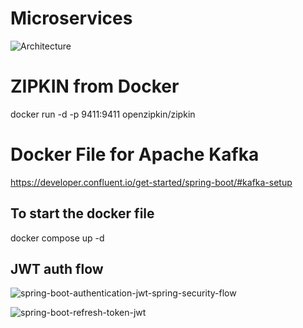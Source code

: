 # Microservices
![Architecture](https://github.com/mayurlakhani/SCMmicroservices/assets/14820767/4b071bde-8ca0-44fa-b654-3ea1511279bc)



# ZIPKIN from Docker
docker run -d -p 9411:9411 openzipkin/zipkin

# Docker File for Apache Kafka 
https://developer.confluent.io/get-started/spring-boot/#kafka-setup

## To start the docker file
docker compose up -d

## JWT auth flow
![spring-boot-authentication-jwt-spring-security-flow](https://github.com/mayurlakhani/SCMmicroservices/assets/14820767/a58f75f7-e2f1-45e5-b1ae-ea862c0d11cd)

![spring-boot-refresh-token-jwt](https://github.com/mayurlakhani/SCMmicroservices/assets/14820767/0ab7d021-27b8-448e-8b90-016bf453958c)

